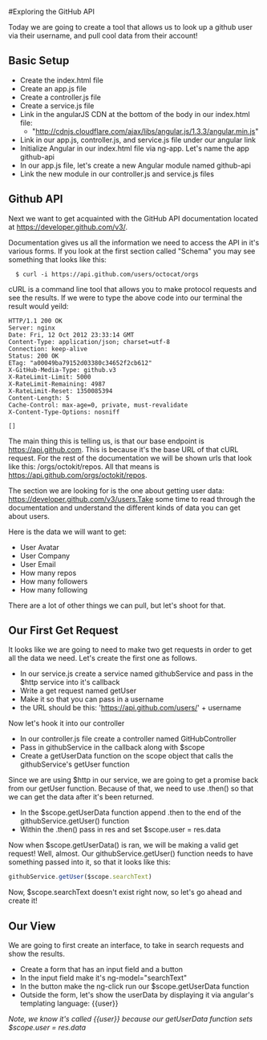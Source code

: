 #Exploring the GitHub API

Today we are going to create a tool that allows us to look up a github user via their username, and pull cool data from their account!

## Basic Setup
- Create the index.html file
- Create an app.js file
- Create a controller.js file
- Create a service.js file
- Link in the angularJS CDN at the bottom of the body in our index.html file:
  - "http://cdnjs.cloudflare.com/ajax/libs/angular.js/1.3.3/angular.min.js"
- Link in our app.js, controller.js, and service.js file under our angular link
- Initialize Angular in our index.html file via ng-app. Let's name the app github-api
- In our app.js file, let's create a new Angular module named github-api
- Link the new module in our controller.js and service.js files

## Github API
Next we want to get acquainted with the GitHub API documentation located at https://developer.github.com/v3/.

Documentation gives us all the information we need to access the API in it's various forms. If you look at the first section called "Schema" you may see something that looks like this:

```
  $ curl -i https://api.github.com/users/octocat/orgs
```

cURL is a command line tool that allows you to make protocol requests and see the results. If we were to type the above code into our terminal the result would yeild:

```
HTTP/1.1 200 OK
Server: nginx
Date: Fri, 12 Oct 2012 23:33:14 GMT
Content-Type: application/json; charset=utf-8
Connection: keep-alive
Status: 200 OK
ETag: "a00049ba79152d03380c34652f2cb612"
X-GitHub-Media-Type: github.v3
X-RateLimit-Limit: 5000
X-RateLimit-Remaining: 4987
X-RateLimit-Reset: 1350085394
Content-Length: 5
Cache-Control: max-age=0, private, must-revalidate
X-Content-Type-Options: nosniff

[]
```

The main thing this is telling us, is that our base endpoint is https://api.github.com. This is because it's the base URL of that cURL request. For the rest of the documentation we will be shown urls that look like this: /orgs/octokit/repos. All that means is https://api.github.com/orgs/octokit/repos.

The section we are looking for is the one about getting user data: https://developer.github.com/v3/users.Take some time to read through the documentation and understand the different kinds of data you can get about users.

Here is the data we will want to get:
- User Avatar
- User Company
- User Email
- How many repos
- How many followers
- How many following

There are a lot of other things we can pull, but let's shoot for that.

## Our First Get Request
It looks like we are going to need to make two get requests in order to get all the data we need. Let's create the first one as follows.

- In our service.js create a service named githubService and pass in the $http service into it's callback
- Write a get request named getUser
- Make it so that you can pass in a username
- the URL should be this: 'https://api.github.com/users/' + username

Now let's hook it into our controller
- In our controller.js file create a controller named GitHubController 
- Pass in githubService in the callback along with $scope
- Create a getUserData function on the scope object that calls the githubService's getUser function

Since we are using $http in our service, we are going to get a promise back from our getUser function. Because of that, we need to use .then() so that we can get the data after it's been returned.

- In the $scope.getUserData function append .then to the end of the githubService.getUser() function
- Within the .then() pass in res and set $scope.user = res.data

Now when $scope.getUserData() is ran, we will be making a valid get request! Well, almost. Our githubService.getUser() function needs to have something passed into it, so that it looks like this:

``` javascript
githubService.getUser($scope.searchText)
```

Now, $scope.searchText doesn't exist right now, so let's go ahead and create it!

## Our View

We are going to first create an interface, to take in search requests and show the results.

- Create a form that has an input field and a button
- In the input field make it's ng-model="searchText"
- In the button make the ng-click run our $scope.getUserData function
- Outside the form, let's show the userData by displaying it via angular's templating language: {{user}}

*Note, we know it's called {{user}} because our getUserData function sets $scope.user = res.data*






